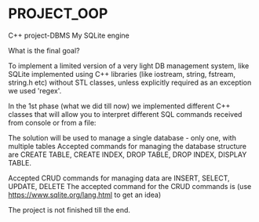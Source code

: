 # PROJECT_OOP
C++ project-DBMS
My SQLite engine

What is the final goal?

To implement a limited version of a very light DB management system, like SQLite implemented using C++ libraries (like iostream, string, fstream, string.h etc) without STL classes, unless explicitly required as an exception we used 'regex'. 

In the 1st phase (what we did till now)  we implemented different C++ classes that will allow you to interpret different SQL commands received from console or from a file:

The solution will be used to manage a single database - only one, with multiple tables
Accepted commands for managing the database structure are CREATE TABLE, CREATE INDEX, DROP TABLE, DROP INDEX, DISPLAY TABLE. 

Accepted CRUD commands for managing data are INSERT, SELECT, UPDATE, DELETE
The accepted command for the CRUD commands is (use https://www.sqlite.org/lang.html  to get an idea)

The project is not finished till the end.
